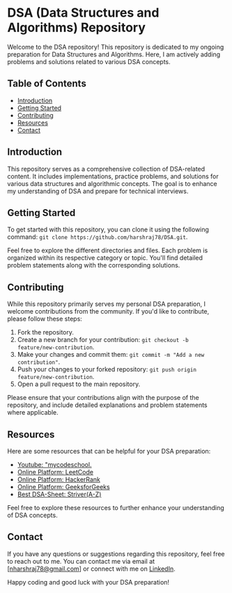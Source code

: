 # DSA (Data Structures and Algorithms) Repository

Welcome to the DSA repository! This repository is dedicated to my ongoing preparation for Data Structures and Algorithms. Here, I am actively adding problems and solutions related to various DSA concepts.

## Table of Contents

- [Introduction](#introduction)
- [Getting Started](#getting-started)
- [Contributing](#contributing)
- [Resources](#resources)
- [Contact](#contact)

## Introduction

This repository serves as a comprehensive collection of DSA-related content. It includes implementations, practice problems, and solutions for various data structures and algorithmic concepts. The goal is to enhance my understanding of DSA and prepare for technical interviews.

## Getting Started

To get started with this repository, you can clone it using the following command:
`git clone https://github.com/harshraj78/DSA.git`.

Feel free to explore the different directories and files. Each problem is organized within its respective category or topic. You'll find detailed problem statements along with the corresponding solutions.

## Contributing

While this repository primarily serves my personal DSA preparation, I welcome contributions from the community. If you'd like to contribute, please follow these steps:

1. Fork the repository.
2. Create a new branch for your contribution: `git checkout -b feature/new-contribution`.
3. Make your changes and commit them: `git commit -m "Add a new contribution"`.
4. Push your changes to your forked repository: `git push origin feature/new-contribution`.
5. Open a pull request to the main repository.

Please ensure that your contributions align with the purpose of the repository, and include detailed explanations and problem statements where applicable.

## Resources

Here are some resources that can be helpful for your DSA preparation:

- [Youtube: "mycodeschool.](https://www.youtube.com/@mycodeschool/playlists)
- [Online Platform: LeetCode](https://leetcode.com/)
- [Online Platform: HackerRank](https://www.hackerrank.com/domains/tutorials/10-days-of-statistics)
- [Online Platform: GeeksforGeeks](https://www.geeksforgeeks.org/)
- [Best DSA-Sheet: Striver(A-Z)](https://takeuforward.org/strivers-a2z-dsa-course/strivers-a2z-dsa-course-sheet-2/)

Feel free to explore these resources to further enhance your understanding of DSA concepts.

## Contact

If you have any questions or suggestions regarding this repository, feel free to reach out to me. You can contact me via email at [nharshraj78@gmail.com] or connect with me on [LinkedIn](https://www.linkedin.com/in/harshraj78/).

Happy coding and good luck with your DSA preparation!
